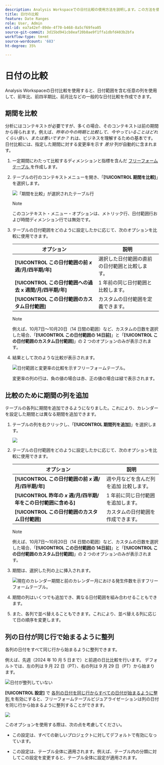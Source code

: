 ```yaml
---
description: Analysis Workspaceでの日付比較の使用方法を説明します。この方法を使用すると、日付範囲を含む任意の列を使用して、一般的な日付比較を作成できます。
title: 日付の比較
feature: Date Ranges
role: User, Admin
exl-id: ea7a42ef-89de-4f70-b468-8a5cf69fea05
source-git-commit: 3d15bd941cb8eaf20b8ae9f1ffa1dbfd403b2bfa
workflow-type: tm+mt
source-wordcount: '683'
ht-degree: 35%

---
```


# 日付の比較

Analysis Workspaceの日付比較を使用すると、日付範囲を含む任意の列を使用して、前年比、前四半期比、前月比などの一般的な日付比較を作成できます。

## 期間を比較

分析にはコンテキストが必要ですが、多くの場合、そのコンテキストは前の期間から得られます。例えば、*昨年の今の時期と比較して、今やっていることはどれくらい良い、または悪いですか？* れは、ビジネスを理解するための基本です。 日付比較には、指定した期間に対する変更率を示す *差分* 列が自動的に含まれます。

1. 一定期間にわたって比較するディメンションと指標を含んだ [ フリーフォームテーブル ](/help/analyze/analysis-workspace/visualizations/freeform-table/freeform-table.md) を作成します。
1. テーブルの行のコンテキストメニューを開き、「**[!UICONTROL 期間を比較]**」を選択します。

   ![ 「期間を比較」が選択されたテーブル行 ](assets/compare-time.png)

   >[!NOTE]
   >
   >このコンテキスト・メニュー・オプションは、メトリック行、日付範囲行および時間ディメンション行では無効です。

1. テーブルの日付範囲をどのように設定したかに応じて、次のオプションを比較に使用できます。

   | オプション | 説明 |
   |---|---|
   | **[!UICONTROL この日付範囲の前 *x* 週/月/四半期/年]** | 選択した日付範囲の直前の日付範囲と比較します。 |
   | **[!UICONTROL この日付範囲への過去 x 週間/月/四半期/年]** | 1 年前の同じ日付範囲と比較します。 |
   | **[!UICONTROL この日付範囲のカスタム日付範囲]** | カスタムの日付範囲を定義できます。 |

   >[!NOTE]
   >
   >例えば、10月7日～10月20日（14 日間の範囲）など、カスタムの日数を選択した場合、「**[!UICONTROL この日付範囲の 14日前]**」と「**[!UICONTROL この日付範囲のカスタム日付範囲]**」の 2 つのオプションのみが表示されます。

1. 結果として次のような比較が表示されます。

   ![ 日付範囲と変更率の比較を示すフリーフォームテーブル。](assets/compare-time-result.png)

   変更率の列の行は、負の値の場合は赤、正の値の場合は緑で表示されます。

## 比較のために期間の列を追加

テーブルの各列に期間を追加できるようになりました。これにより、カレンダーを設定した期間とは異なる期間を追加できます。

1. テーブルの列を右クリックし、「**[!UICONTROL 期間列を追加]**」を選択します。

   ![](assets/add-time-period-column.png)

1. テーブルの日付範囲をどのように設定したかに応じて、次のオプションを比較に使用できます。

   | オプション | 説明 |
   |---|---|
   | **[!UICONTROL この日付範囲の前 *x* 週/月/四半期/年]** | 週や月などを含んだ列を追加 比較します。 |
   | **[!UICONTROL 昨年の *x* 週/月/四半期/年をこの日付範囲に含める]** | 1 年前に同じ日付範囲を追加します。 |
   | **[!UICONTROL この日付範囲のカスタム日付範囲]** | カスタムの日付範囲を作成できます。 |

   >[!NOTE]
   >
   >例えば、10月7日～10月20日（14 日間の範囲）など、カスタムの日数を選択した場合、「**[!UICONTROL この日付範囲の 14日前]**」と「**[!UICONTROL この日付範囲のカスタム日付範囲]**」の 2 つのオプションのみが表示されます。

1. 期間は、選択した列の上に挿入されます。

   ![ 現在のカレンダー期間と前のカレンダー月における発生件数を示すフリーフォームテーブル。](assets/add-time-period-column2.png)

1. 期間の列はいくつでも追加でき、異なる日付範囲を組み合わせることもできます。

1. また、各列で並べ替えることもできます。これにより、並べ替える列に応じて日の順序を変更します。

## 列の日付が同じ行で始まるように整列

各列の日付をすべて同じ行から始まるように整列できます。

例えば、先週（2024 年 10 月 5 日まで）と前週の日比比較を行います。 デフォルトでは、左の列は 9 月 22 日（PT）、右の列は 9 月 29 日（PT）から始まります。

![ 日付が整列していない ](assets/not-align-dates.png)

**[!UICONTROL 設定]** で [ 各列の日付を同じ行からすべての日付が始まるように整列 ](/help/analyze/analysis-workspace/visualizations/freeform-table/freeform-table.md#settings-1) を有効にすると、フリーフォームテーブルビジュアライゼーションは列の日付を同じ行から始まるように整列することができます。

![](assets/align-dates.png)

このオプションを使用する際は、次の点を考慮してください。

* この設定は、すべての新しいプロジェクトに対してデフォルトで有効になっています。

* この設定は、テーブル全体に適用されます。例えば、テーブル内の分類に対してこの設定を変更すると、テーブル全体に設定が適用されます。


<!--
# Date comparison

Date comparison in Analysis Workspace lets you take any column containing a date range and create a common date comparison, such as: year-over-year, quarter-over-quarter, month-over-month, etc.


>[!BEGINSHADEBOX]

See ![VideoCheckedOut](/help/assets/icons/VideoCheckedOut.svg) [Date comparison](https://video.tv.adobe.com/v/30753?quality=12&learn=on){target="_blank"} for a demo video.

>[!ENDSHADEBOX]



## Compare time periods {#section_C4E36BFE0F5C4378A74E705747C9DEE4}

>[!NOTE]
>[!UICONTROL Compare Time Periods] leverages advanced Calculated Metrics. As a result, it is available only to customers with Analytics Select, Prime, and Ultimate SKUs. 

Analysis requires context, and often that context is provided by a previous time period. For example, the question "How much better or worse are we doing than at this time last year?" is fundamental to understanding your business. Date Comparison automatically include a "difference" column, which shows the percentage change compared to a specified time period.

1. Create a Freeform table, with any dimensions and metrics you want to compare over a time period.
1. Right-click a table row and select **[!UICONTROL Compare time periods]**.

   ![](assets/compare-time.png)

   >[!NOTE]
   >
   >This right-click option is disabled for metric rows, date range rows, and time dimension rows.

1. Depending on how you have set the table's date range, you have these options for comparison: 

   |  Option  | Description  |
   |---|---|
   | **[!UICONTROL Prior week/month/quarter/year to this date range]** | Compares to the week/month/etc. immediately before this date range.  |
   | **[!UICONTROL This week/month/quarter/year last year to this date range]** | Compares to the same date range a year ago.  |
   | **[!UICONTROL Custom date range to this date range]** | Lets you select a custom date range.  |

   >[!NOTE]
   >
   >When you select a custom number of days, for example October 7 - October 20 (a 14-day range), you will get only 2 options: **[!UICONTROL Prior 14 days before this date range]**, and **[!UICONTROL Custom date range to this date range]**.

1. The resulting comparison looks like this:

   ![](assets/compare-time-result.png)

   Rows in the Percent Change column appear red for negative values and green for positive values.

1. (Optional) As in any other Workspace projects, you can create visualizations based on these time comparisons. For example, here is a Bar graph:

   ![](assets/compare-time-barchart.png)

   Note that in order to show the percentage change in the bar chart, you have to have the [!UICONTROL Percentages] setting checked in the [!UICONTROL Visualization Settings].

## Add a time period column for comparison {#section_93CC2B4F48504125BEC104046A32EB93}

You can now add a time period to each column in a table, enabling you to add a time period that is different from the one your calendar is set to. This is another way you can compare dates.

1. Right-click a column in the table and select **[!UICONTROL Add time period column]**. 

   ![](assets/add-time-period-column.png)

1. Depending on how you have set the table's date range, you have these options for comparison: 

   |  Option  | Description  |
   |---|---|
   | **[!UICONTROL Prior week/month/quarter/year to this date range]** | Adds a column with the week/month/etc. immediately before this date range.  |
   | **[!UICONTROL This week/month/quarter/year last year to this date range]** | Adds the same date range a year ago.  |
   | **[!UICONTROL Custom date range to this date range]** | Lets you select a custom date range.  |

   >[!NOTE]
   >
   >When you select a custom number of days, for example October 7 - October 20 (a 14-day range), you will get only 2 options: **[!UICONTROL Prior 14 days before this date range]**, and **[!UICONTROL Custom date range to this date range]**.

1. The time period will be inserted on top of the column you selected:

   ![](assets/add-time-period-column2.png)

1. You can add as many time columns as you want, as well as mix and match different date ranges:

   ![](assets/add-time-period-column4.png)

1. In addition, you can sort on each column, which will change the order of days depending on the column you are sorting on.

## Align column dates to start on the same row {#section_5085E200082048CB899C3F355062A733}

You can align the dates from each column to all start on the same row. 

For example, when you choose to align the dates, if you do a month-over-month comparison between October and September 2016, the left column will start with October 1 and the right column will start with September 1:

![](assets/add-time-period-column3.png)

>[!NOTE]
>
>Consider the following when using this option:
>
>* This setting is enabled by default for all new projects.
>
>* This setting applies to the entire table. For example, if you change this setting for a breakdown within the table, it will change the setting for the entire table.
>

To enable this setting, if it is not already enabled:

1. In the table where you want to align column dates, select the **Settings** icon in the table header.

1. On the [!UICONTROL **Settings**] tab, select **[!UICONTROL Align Dates from each column to all start on the same row (applies to entire table)]**.

![](assets/date-comparison-setting.png)


-->